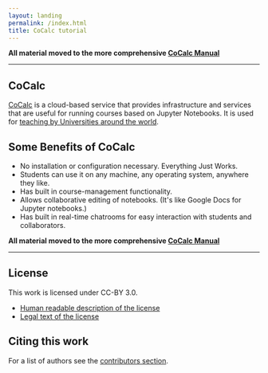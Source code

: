 ```yaml
---
layout: landing
permalink: /index.html
title: CoCalc tutorial 
---
```



**All material moved to the more comprehensive [CoCalc Manual](https://doc.cocalc.com/)**

---

## CoCalc

[CoCalc](https://cocalc.com/) is a cloud-based service that provides infrastructure and services that are useful for running courses based on Jupyter Notebooks.
It is used for [teaching by Universities around the world](https://github.com/sagemathinc/cocalc/wiki/Teaching).

## Some Benefits of CoCalc

* No installation or configuration necessary. Everything Just Works.
* Students can use it on any machine, any operating system, anywhere they like.
* Has built in course-management functionality.
* Allows collaborative editing of notebooks. (It's like Google Docs for Jupyter notebooks.)
* Has built in real-time chatrooms for easy interaction with students and collaborators.

**All material moved to the more comprehensive [CoCalc Manual](https://doc.cocalc.com/)**


---

## License

This work is licensed under CC-BY 3.0. 

* [Human readable description of the license](https://creativecommons.org/licenses/by/3.0/)
* [Legal text of the license](license.txt)

## Citing this work

For a list of authors see the [contributors section](https://github.com/sagemathinc/cocalc_tutorial/graphs/contributors).


